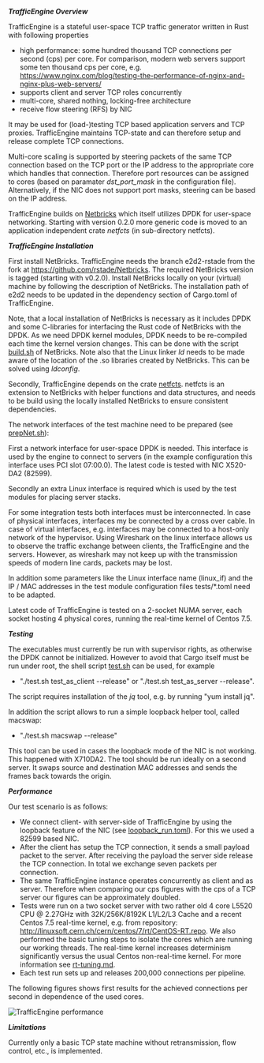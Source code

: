 _**TrafficEngine Overview**_

TrafficEngine is a stateful user-space TCP traffic generator written in Rust with following properties
* high performance: some hundred thousand TCP connections per second (cps) per core. For comparison, modern web servers support some ten thousand cps per core, e.g. https://www.nginx.com/blog/testing-the-performance-of-nginx-and-nginx-plus-web-servers/
* supports client and server TCP roles concurrently
* multi-core, shared nothing, locking-free architecture 
* receive flow steering (RFS) by NIC

It may be used for (load-)testing  TCP based application servers and TCP proxies. TrafficEngine maintains TCP-state and can therefore setup and release complete TCP connections.

Multi-core scaling is supported by steering packets of the same TCP connection based on the TCP port or the IP address to the appropriate core which handles that connection.  Therefore port resources can be assigned to cores (based on paramater _dst_port_mask_ in the configuration file). Alternatively, if the NIC does not support port masks, steering can be based on the IP address.   

TrafficEngine builds on [Netbricks](https://github.com/NetSys/NetBricks) which itself utilizes DPDK for user-space networking. Starting with version 0.2.0 more generic code is moved to an application independent crate _netfcts_ (in sub-directory netfcts).

_**TrafficEngine Installation**_

First install NetBricks. TrafficEngine needs the branch e2d2-rstade from the fork at https://github.com/rstade/Netbricks. 
The required NetBricks version is tagged (starting with v0.2.0). 
Install NetBricks locally on your (virtual) machine by following the description of NetBricks. 
The installation path of e2d2 needs to be updated in the dependency section of Cargo.toml of TrafficEngine. 

Note, that a local installation of NetBricks is necessary as it includes DPDK and some C-libraries for interfacing the Rust code of NetBricks with the DPDK. As we need DPDK kernel modules, DPDK needs to be re-compiled each time the kernel version changes. This can be done with the script [build.sh](https://github.com/rstade/NetBricks/blob/e2d2-rstade/build.sh) of NetBricks. Note also that the Linux linker _ld_ needs to be made aware of the location of the .so libraries created by NetBricks. This can be solved using _ldconfig_.

Secondly, TrafficEngine depends on the crate [netfcts](https://github.com/rstade/netfcts). 
netfcts is an extension to NetBricks with helper functions and data structures, 
and needs to be build using the locally installed NetBricks to ensure consistent dependencies.

The network interfaces of the test machine need to be prepared (see [prepNet.sh](https://github.com/silverengine-de/proxyengine/blob/master/prepNet.sh)): 

First a network interface for user-space DPDK is needed. This interface is used by the engine to connect to servers (in the example configuration this interface uses PCI slot 07:00.0). The latest code is tested with NIC X520-DA2 (82599).

Secondly an extra Linux interface is required which is used by the test modules for placing server stacks.

For some integration tests both interfaces must be interconnected. In case of physical interfaces, interfaces my be connected by a cross over cable. In case of virtual interfaces, e.g. interfaces may be connected to a host-only network of the hypervisor. Using Wireshark on the linux interface allows us to observe the traffic exchange between clients, the TrafficEngine and the servers. However, as wireshark may not keep up with the transmission speeds of modern line cards, packets may be lost. 

In addition some parameters like the Linux interface name (linux_if) and the IP / MAC addresses in the test module configuration files  tests/*.toml need to be adapted. 

Latest code of TrafficEngine is tested on a 2-socket NUMA server, each socket hosting 4 physical cores, running the real-time kernel of Centos 7.5.

**_Testing_**

The executables must currently be run with supervisor rights, as otherwise the DPDK cannot be initialized. However to avoid that Cargo itself must be run under root, the shell script [test.sh](https://github.com/rstade/TrafficEngine/blob/master/test.sh) can be used, for example 

* "./test.sh test_as_client  --release"  or  "./test.sh test_as_server  --release". 

The script requires installation of the _jq_ tool, e.g.  by running "yum install jq". 

In addition the script allows to run a simple loopback helper tool, called macswap:
* "./test.sh macswap --release"

This tool can be used in cases the loopback mode of the NIC is not working. This happened with X710DA2. The tool should be run ideally on a second server. It swaps source and destination MAC addresses and sends the frames back towards the origin. 


**_Performance_**

Our test scenario is as follows:

* We connect client- with server-side of TrafficEngine by using the loopback feature of the NIC (see [loopback_run.toml](https://github.com/rstade/TrafficEngine/blob/master/loopback_run.toml)). For this we used a 82599 based NIC.
* After the client has setup the TCP connection, it sends a small payload packet to the server. After receiving the payload the server side release the TCP connection. In total we exchange seven packets per connection. 
* The same TrafficEngine instance operates concurrently as client and as server. Therefore when comparing our cps figures with the cps of a TCP server our figures can be approximately doubled. 
* Tests were run on a two socket server with two rather old 4 core L5520 CPU @ 2.27GHz with 32K/256K/8192K L1/L2/L3 Cache and a recent Centos 7.5 real-time kernel, e.g. from repository:  http://linuxsoft.cern.ch/cern/centos/7/rt/CentOS-RT.repo. We also performed the basic tuning steps to isolate the cores which are running our working threads. The real-time kernel increases determinism significantly versus the usual Centos non-real-time kernel. For more information see [rt-tuning.md](https://github.com/rstade/TrafficEngine/blob/master/rt-tuning.md).
* Each test run sets up and releases 200,000 connections per pipeline.

The following figures shows first results for the achieved connections per second in dependence of the used cores.

![TrafficEngine performance](https://github.com/rstade/trafficengine/blob/master/cps_vs_cores.png)

**_Limitations_**

Currently only a basic TCP state machine without retransmission, flow control, etc., is implemented.







